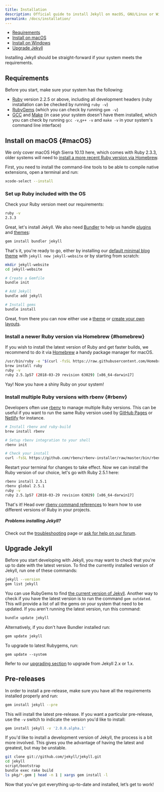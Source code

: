 ```yaml
---
title: Installation
description: Official guide to install Jekyll on macOS, GNU/Linux or Windows.
permalink: /docs/installation/
---
```


- [Requirements](#requirements)
- [Install on macOS](#macOS)
- [Install on Windows](../windows/)
- [Upgrade Jekyll](#upgrade-jekyll)

Installing Jekyll should be straight-forward if your system meets the requirements.

## Requirements

Before you start, make sure your system has the following:

- [Ruby](https://www.ruby-lang.org/en/downloads/) version 2.2.5 or above, including all development headers (ruby installation can be checked by running `ruby -v`)
- [RubyGems](https://rubygems.org/pages/download) (which you can check by running `gem -v`)
- [GCC](https://gcc.gnu.org/install/) and [Make](https://www.gnu.org/software/make/) (in case your system doesn't have them installed, which you can check by running `gcc -v`,`g++ -v`  and `make -v` in your system's command line interface)

## Install on macOS {#macOS}

We only cover macOS High Sierra 10.13 here, which comes with Ruby 2.3.3, older systems will need to [install a more recent Ruby version via Homebrew](#homebrew).

First, you need to install the command-line tools to be able to compile native extensions, open a terminal and run:

```sh
xcode-select --install
```

### Set up Ruby included with the OS

Check your Ruby version meet our requirements:

```sh
ruby -v
2.3.3
```

Great, let's install Jekyll. We also need [Bundler](https://bundler.io/) to help us handle [plugins](../plugins) and [themes](../themes):

```sh
gem install bundler jekyll
```

That's it, you're ready to go, either by installing our [default minimal blog theme](https://github.com/jekyll/minima) with `jekyll new jekyll-website` or by starting from scratch:

```sh
mkdir jekyll-website
cd jekyll-website

# Create a Gemfile
bundle init

# Add Jekyll
bundle add jekyll

# Install gems
bundle install
```

Great, from there you can now either use a [theme](../themes/) or [create your own layouts](../templates/).

### Install a newer Ruby version via Homebrew {#homebrew}

If you wish to install the latest version of Ruby and get faster builds, we recommend to do it via [Homebrew](https://brew.sh) a handy package manager for macOS.

```sh
/usr/bin/ruby -e "$(curl -fsSL https://raw.githubusercontent.com/Homebrew/install/master/install)"
brew install ruby
ruby -v
ruby 2.5.1p57 (2018-03-29 revision 63029) [x86_64-darwin17]
```

Yay! Now you have a shiny Ruby on your system!

### Install multiple Ruby versions with rbenv {#rbenv}

Developers often use [rbenv](https://github.com/rbenv/rbenv) to manage multiple Ruby versions. This can be useful if you want to run the same Ruby version used by [GitHub Pages](https://pages.github.com/versions/) or [Netlify](https://www.netlify.com/docs/#ruby) for instance.

```sh
# Install rbenv and ruby-build
brew install rbenv

# Setup rbenv integration to your shell
rbenv init

# Check your install
curl -fsSL https://github.com/rbenv/rbenv-installer/raw/master/bin/rbenv-doctor | bash
```

Restart your terminal for changes to take effect.
Now we can install the Ruby version of our choice, let's go with Ruby 2.5.1 here:

```sh
rbenv install 2.5.1
rbenv global 2.5.1
ruby -v
ruby 2.5.1p57 (2018-03-29 revision 63029) [x86_64-darwin17]
```

That's it! Head over [rbenv command references](https://github.com/rbenv/rbenv#command-reference) to learn how to use different versions of Ruby in your projects.

<div class="note info" markdown="1">

##### Problems installing Jekyll?

Check out the [troubleshooting](../troubleshooting/) page or
[ask for help on our forum](https://talk.jekyllrb.com).

</div>

## Upgrade Jekyll

Before you start developing with Jekyll, you may want to check that you're up to date with the latest version. To find the currently installed version of Jekyll, run one of these commands:

```sh
jekyll --version
gem list jekyll
```

You can use RubyGems to find [the current version of Jekyll](https://rubygems.org/gems/jekyll). Another way to check if you have the latest version is to run the command `gem outdated`. This will provide a list of all the gems on your system that need to be updated. If you aren't running the latest version, run this command:

```sh
bundle update jekyll
```

Alternatively, if you don't have Bundler installed run:

```sh
gem update jekyll
```

To upgrade to latest Rubygems, run:

```
gem update --system
```

Refer to our [upgrading section](../upgrading/) to upgrade from Jekyll 2.x or 1.x.

## Pre-releases

In order to install a pre-release, make sure you have all the requirements
installed properly and run:

```sh
gem install jekyll --pre
```

This will install the latest pre-release. If you want a particular pre-release,
use the `-v` switch to indicate the version you'd like to install:

```sh
gem install jekyll -v '2.0.0.alpha.1'
```

If you'd like to install a development version of Jekyll, the process is a bit
more involved. This gives you the advantage of having the latest and greatest,
but may be unstable.

```sh
git clone git://github.com/jekyll/jekyll.git
cd jekyll
script/bootstrap
bundle exec rake build
ls pkg/*.gem | head -n 1 | xargs gem install -l
```

Now that you’ve got everything up-to-date and installed, let’s get to work!
